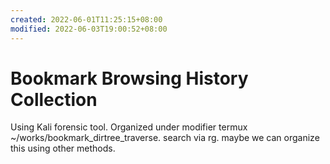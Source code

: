 ```yaml
---
created: 2022-06-01T11:25:15+08:00
modified: 2022-06-03T19:00:52+08:00
---
```


# Bookmark Browsing History Collection

Using Kali forensic tool.
Organized under modifier termux ~/works/bookmark_dirtree_traverse. search via rg. maybe we can organize this using other methods.
